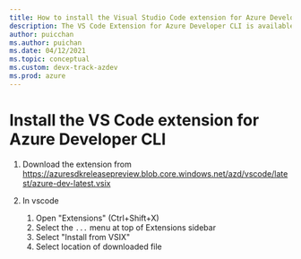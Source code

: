 ```yaml
---
title: How to install the Visual Studio Code extension for Azure Developer CLI
description: The VS Code Extension for Azure Developer CLI is available to install.
author: puicchan
ms.author: puichan
ms.date: 04/12/2021
ms.topic: conceptual
ms.custom: devx-track-azdev
ms.prod: azure
---
```


# Install the VS Code extension for Azure Developer CLI

1. Download the extension from https://azuresdkreleasepreview.blob.core.windows.net/azd/vscode/latest/azure-dev-latest.vsix

2. In vscode
    1. Open "Extensions" (Ctrl+Shift+X)
    2. Select the `...` menu at top of Extensions sidebar
    3. Select "Install from VSIX"
    4. Select location of downloaded file
